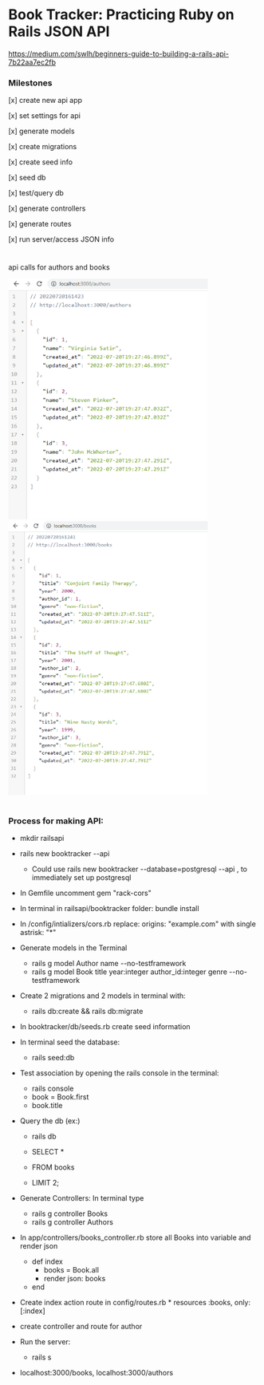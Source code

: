 # Book Tracker: Practicing Ruby on Rails JSON API

https://medium.com/swlh/beginners-guide-to-building-a-rails-api-7b22aa7ec2fb

### Milestones
[x] create new api app

[x] set settings for api

[x] generate models

[x] create migrations

[x] create seed info

[x] seed db

[x] test/query db

[x] generate controllers

[x] generate routes

[x] run server/access JSON info

#
api calls for authors and books

<img src="images/authors.png" width="400" >
<img src="images/books.png" width="400" >

#
### Process for making API:

* mkdir railsapi

* rails new booktracker --api
	* Could use rails new booktracker --database=postgresql --api , to immediately set up postgresql

* In Gemfile uncomment gem "rack-cors"

* In terminal in railsapi/booktracker folder: bundle install

* In /config/intializers/cors.rb replace: origins: "example.com"  with single astrisk: "\*" 

* Generate models in the Terminal
	* rails g model Author name --no-testframework
	* rails g model Book title year:integer author_id:integer genre --no-testframework

* Create 2 migrations and 2 models in terminal with: 
	* rails db:create && rails db:migrate

* In booktracker/db/seeds.rb create seed information

* In terminal seed the database:
	* rails seed:db

* Test association by opening the rails console in the terminal:
	* rails console
	* book = Book.first
	* book.title

* Query the db (ex:)
	* rails db

	* SELECT *
	* FROM books
	* LIMIT 2;

* Generate Controllers: In terminal type
	* rails g controller Books
	* rails g controller Authors

* In app/controllers/books_controller.rb store all Books into variable and render json	
	* def index
		* books = Book.all
		* render json: books 
	* end

* Create index action route in config/routes.rb
	  * resources :books, only: [:index]

* create controller and route for author

* Run the server:
	* rails s

* localhost:3000/books, localhost:3000/authors
